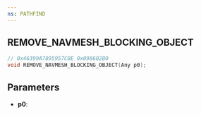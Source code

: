 ```yaml
---
ns: PATHFIND
---
```

## REMOVE_NAVMESH_BLOCKING_OBJECT

```c
// 0x46399A7895957C0E 0x098602B0
void REMOVE_NAVMESH_BLOCKING_OBJECT(Any p0);
```


## Parameters
* **p0**: 

